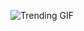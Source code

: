 
<!-- GIF_SECTION -->
![Trending GIF](https://media4.giphy.com/media/v1.Y2lkPThiYjIxNzcyYml1bjByM3o3OHd2MDM0cTNsdW13dnd2aTdndHZuZXJ2NW5lbnU4YiZlcD12MV9naWZzX3NlYXJjaCZjdD1n/GtZbEjCA68cR37dXBy/giphy.gif)
<!-- END_GIF_SECTION -->
